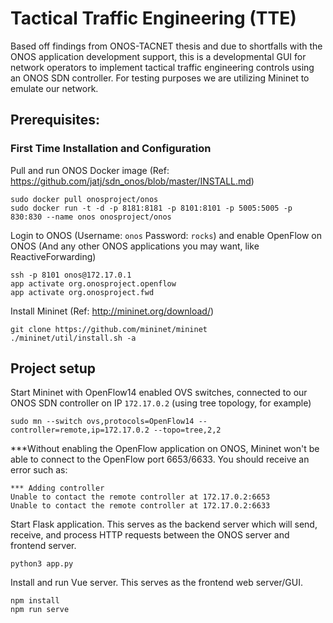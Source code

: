# Tactical Traffic Engineering (TTE)
Based off findings from ONOS-TACNET thesis and due to shortfalls with the ONOS application development support, this is a developmental GUI for network operators to implement tactical traffic engineering controls using an ONOS SDN controller. For testing purposes we are utilizing Mininet to emulate our network.

## Prerequisites:
### First Time Installation and Configuration
Pull and run ONOS Docker image (Ref: https://github.com/jatj/sdn_onos/blob/master/INSTALL.md)
```
sudo docker pull onosproject/onos
sudo docker run -t -d -p 8181:8181 -p 8101:8101 -p 5005:5005 -p 830:830 --name onos onosproject/onos
```
Login to ONOS (Username: ```onos```  Password: ```rocks```) and enable OpenFlow on ONOS (And any other ONOS applications you may want, like ReactiveForwarding)
```
ssh -p 8101 onos@172.17.0.1
app activate org.onosproject.openflow
app activate org.onosproject.fwd
```
Install Mininet (Ref: http://mininet.org/download/)
```
git clone https://github.com/mininet/mininet
./mininet/util/install.sh -a
```

## Project setup
Start Mininet with OpenFlow14 enabled OVS switches, connected to our ONOS SDN controller on IP ```172.17.0.2``` (using tree topology, for example)
```
sudo mn --switch ovs,protocols=OpenFlow14 --controller=remote,ip=172.17.0.2 --topo=tree,2,2
```
***Without enabling the OpenFlow application on ONOS, Mininet won't be able to connect to the OpenFlow port 6653/6633. You should receive an error such as: 
```
*** Adding controller
Unable to contact the remote controller at 172.17.0.2:6653
Unable to contact the remote controller at 172.17.0.2:6633
```

Start Flask application. This serves as the backend server which will send, receive, and process HTTP requests between the ONOS server and frontend server.
```
python3 app.py
```
Install and run Vue server. This serves as the frontend web server/GUI.
```
npm install
npm run serve
```
